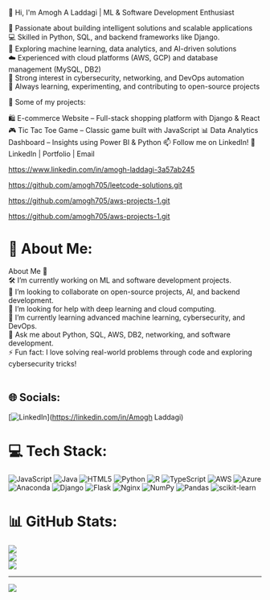 👋 Hi, I'm Amogh A Laddagi | ML & Software Development Enthusiast


🚀 Passionate about building intelligent solutions and scalable applications<br>
💻 Skilled in Python, SQL, and backend frameworks like Django.<br>
🤖 Exploring machine learning, data analytics, and AI-driven solutions<br>
☁️ Experienced with cloud platforms (AWS, GCP) and database management (MySQL, DB2)<br>
🔐 Strong interest in cybersecurity, networking, and DevOps automation<br>
🎯 Always learning, experimenting, and contributing to open-source projects <br>

📌 Some of my projects:

🛍️ E-commerce Website – Full-stack shopping platform with Django & React
🎮 Tic Tac Toe Game – Classic game built with JavaScript
📊 Data Analytics Dashboard – Insights using Power BI & Python
📫 Follow me on LinkedIn!
🔗 LinkedIn | Portfolio | Email

https://www.linkedin.com/in/amogh-laddagi-3a57ab245

https://github.com/amogh705/leetcode-solutions.git

https://github.com/amogh705/aws-projects-1.git

https://github.com/amogh705/aws-projects-1.git


# 💫 About Me:
About Me 🚀<br>🛠️ I’m currently working on ML and software development projects.<br>👯 I’m looking to collaborate on open-source projects, AI, and backend development.<br>🤝 I’m looking for help with deep learning and cloud computing.<br>🌱 I’m currently learning advanced machine learning, cybersecurity, and DevOps.<br>💬 Ask me about Python, SQL, AWS, DB2, networking, and software development.<br>⚡ Fun fact: I love solving real-world problems through code and exploring cybersecurity tricks!<br><br>


## 🌐 Socials:
[![LinkedIn](https://img.shields.io/badge/LinkedIn-%230077B5.svg?logo=linkedin&logoColor=white)](https://linkedin.com/in/Amogh Laddagi) 

# 💻 Tech Stack:
![JavaScript](https://img.shields.io/badge/javascript-%23323330.svg?style=for-the-badge&logo=javascript&logoColor=%23F7DF1E) ![Java](https://img.shields.io/badge/java-%23ED8B00.svg?style=for-the-badge&logo=openjdk&logoColor=white) ![HTML5](https://img.shields.io/badge/html5-%23E34F26.svg?style=for-the-badge&logo=html5&logoColor=white) ![Python](https://img.shields.io/badge/python-3670A0?style=for-the-badge&logo=python&logoColor=ffdd54) ![R](https://img.shields.io/badge/r-%23276DC3.svg?style=for-the-badge&logo=r&logoColor=white) ![TypeScript](https://img.shields.io/badge/typescript-%23007ACC.svg?style=for-the-badge&logo=typescript&logoColor=white) ![AWS](https://img.shields.io/badge/AWS-%23FF9900.svg?style=for-the-badge&logo=amazon-aws&logoColor=white) ![Azure](https://img.shields.io/badge/azure-%230072C6.svg?style=for-the-badge&logo=microsoftazure&logoColor=white) ![Anaconda](https://img.shields.io/badge/Anaconda-%2344A833.svg?style=for-the-badge&logo=anaconda&logoColor=white) ![Django](https://img.shields.io/badge/django-%23092E20.svg?style=for-the-badge&logo=django&logoColor=white) ![Flask](https://img.shields.io/badge/flask-%23000.svg?style=for-the-badge&logo=flask&logoColor=white) ![Nginx](https://img.shields.io/badge/nginx-%23009639.svg?style=for-the-badge&logo=nginx&logoColor=white) ![NumPy](https://img.shields.io/badge/numpy-%23013243.svg?style=for-the-badge&logo=numpy&logoColor=white) ![Pandas](https://img.shields.io/badge/pandas-%23150458.svg?style=for-the-badge&logo=pandas&logoColor=white) ![scikit-learn](https://img.shields.io/badge/scikit--learn-%23F7931E.svg?style=for-the-badge&logo=scikit-learn&logoColor=white)
# 📊 GitHub Stats:
![](https://github-readme-stats.vercel.app/api?username=amogh705&theme=dark&hide_border=false&include_all_commits=false&count_private=false)<br/>
![](https://nirzak-streak-stats.vercel.app/?user=amogh705&theme=dark&hide_border=false)<br/>
![](https://github-readme-stats.vercel.app/api/top-langs/?username=amogh705&theme=dark&hide_border=false&include_all_commits=false&count_private=false&layout=compact)

---
[![](https://visitcount.itsvg.in/api?id=amogh705&icon=0&color=0)](https://visitcount.itsvg.in)

<!-- Proudly created with GPRM ( https://gprm.itsvg.in ) -->
